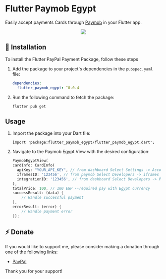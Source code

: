 
# Flutter Paymob Egypt

Easily accept payments Cards through [Paymob](https://accept.paymob.com/portal2/en/home) in your Flutter app.

<p align='center'>
    <img src="https://github.com/user-attachments/assets/d8633bb6-2862-4a71-a546-365d8bde198b" />
</p>

## 🚀  Installation

To install the Flutter PayPal Payment Package, follow these steps

1. Add the package to your project's dependencies in the `pubspec.yaml` file:
   ```yaml
   dependencies:
     flutter_paymob_egypt: ^0.0.4
    ``` 
2. Run the following command to fetch the package:

    ``` 
    flutter pub get
    ``` 

## Usage
1. Import the package into your Dart file:

    ``` 
    import 'package:flutter_paymob_egypt/flutter_paymob_egypt.dart';
    ```
2. Navigate to the Paymob Egypt View with the desired configuration:
    ```dart
    PaymobEgyptView(
    cardInfo: CardInfo(
      apiKey: "YOUR_API_KEY", // from dashboard Select Settings -> Account Info -> API Key
      iframesID: '123456', // from paymob Select Developers -> iframes
      integrationID: '123456', // from dashboard Select Developers -> Payment Integrations -> Online Card ID 
    ),
    totalPrice: 100, // 100 EGP --required pay with Egypt currency
    successResult: (data) {
        // Handle successful payment
    },
    errorResult: (error) {
        // Handle payment error
    });
    
    ```

## ⚡ Donate 

If you would like to support me, please consider making a donation through one of the following links:

* [PayPal](https://paypal.me/Elbehairy20)

Thank you for your support!